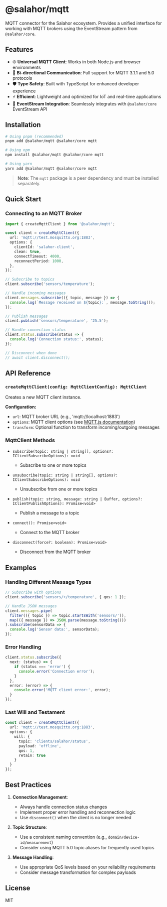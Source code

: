 # @salahor/mqtt

MQTT connector for the Salahor ecosystem. Provides a unified interface for working with MQTT brokers using the EventStream pattern from `@salahor/core`.

## Features

- 🌐 **Universal MQTT Client**: Works in both Node.js and browser environments
- 🔄 **Bi-directional Communication**: Full support for MQTT 3.1.1 and 5.0 protocols
- 🛡️ **Type Safety**: Built with TypeScript for enhanced developer experience
- ⚡ **Efficient**: Lightweight and optimized for IoT and real-time applications
- 🔌 **EventStream Integration**: Seamlessly integrates with `@salahor/core` EventStream API

## Installation

```bash
# Using pnpm (recommended)
pnpm add @salahor/mqtt @salahor/core mqtt

# Using npm
npm install @salahor/mqtt @salahor/core mqtt

# Using yarn
yarn add @salahor/mqtt @salahor/core mqtt
```

> **Note**: The `mqtt` package is a peer dependency and must be installed separately.

## Quick Start

### Connecting to an MQTT Broker

```typescript
import { createMqttClient } from '@salahor/mqtt';

const client = createMqttClient({
  url: 'mqtt://test.mosquitto.org:1883',
  options: {
    clientId: 'salahor-client',
    clean: true,
    connectTimeout: 4000,
    reconnectPeriod: 1000,
  },
});

// Subscribe to topics
client.subscribe('sensors/temperature');

// Handle incoming messages
client.messages.subscribe(({ topic, message }) => {
  console.log(`Message received on ${topic}:`, message.toString());
});

// Publish messages
client.publish('sensors/temperature', '25.5');

// Handle connection status
client.status.subscribe(status => {
  console.log('Connection status:', status);
});

// Disconnect when done
// await client.disconnect();
```

## API Reference

### `createMqttClient(config: MqttClientConfig): MqttClient`

Creates a new MQTT client instance.

**Configuration:**
- `url`: MQTT broker URL (e.g., 'mqtt://localhost:1883')
- `options`: MQTT client options (see [MQTT.js documentation](https://github.com/mqttjs/MQTT.js#client))
- `transform`: Optional function to transform incoming/outgoing messages

### MqttClient Methods

- `subscribe(topic: string | string[], options?: IClientSubscribeOptions): void`
  - Subscribe to one or more topics

- `unsubscribe(topic: string | string[], options?: IClientSubscribeOptions): void`
  - Unsubscribe from one or more topics

- `publish(topic: string, message: string | Buffer, options?: IClientPublishOptions): Promise<void>`
  - Publish a message to a topic

- `connect(): Promise<void>`
  - Connect to the MQTT broker

- `disconnect(force?: boolean): Promise<void>`
  - Disconnect from the MQTT broker

## Examples

### Handling Different Message Types

```typescript
// Subscribe with options
client.subscribe('sensors/+/temperature', { qos: 1 });

// Handle JSON messages
client.messages.pipe(
  filter(({ topic }) => topic.startsWith('sensors/')),
  map(({ message }) => JSON.parse(message.toString()))
).subscribe(sensorData => {
  console.log('Sensor data:', sensorData);
});
```

### Error Handling

```typescript
client.status.subscribe({
  next: (status) => {
    if (status === 'error') {
      console.error('Connection error');
    }
  },
  error: (error) => {
    console.error('MQTT client error:', error);
  }
});
```

### Last Will and Testament

```typescript
const client = createMqttClient({
  url: 'mqtt://test.mosquitto.org:1883',
  options: {
    will: {
      topic: 'clients/salahor/status',
      payload: 'offline',
      qos: 1,
      retain: true
    }
  }
});
```

## Best Practices

1. **Connection Management**:
   - Always handle connection status changes
   - Implement proper error handling and reconnection logic
   - Use `disconnect()` when the client is no longer needed

2. **Topic Structure**:
   - Use a consistent naming convention (e.g., `domain/device-id/measurement`)
   - Consider using MQTT 5.0 topic aliases for frequently used topics

3. **Message Handling**:
   - Use appropriate QoS levels based on your reliability requirements
   - Consider message transformation for complex payloads

## License

MIT
